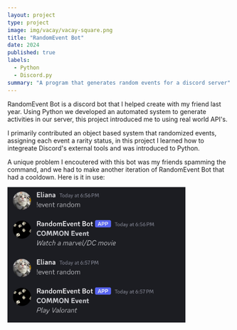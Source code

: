 ```yaml
---
layout: project
type: project
image: img/vacay/vacay-square.png
title: "RandomEvent Bot"
date: 2024
published: true
labels:
  - Python
  - Discord.py
summary: "A program that generates random events for a discord server"
---
```


RandomEvent Bot is a discord bot that I helped create with my friend last year. Using Python we developed an automated system to generate activities in our server, this project introduced me to using real world API's.

I primarily contributed an object based system that randomized events, assigning each event a rarity status, in this project I learned how to integreate Discord's external tools and was introduced to Python. 

A unique problem I encoutered with this bot was my friends spamming the command, and we had to make another iteration of RandomEvent Bot that had a cooldown.
Here is it in use:

<img class="img-fluid" src="../img/events.jpg" width = "400">
